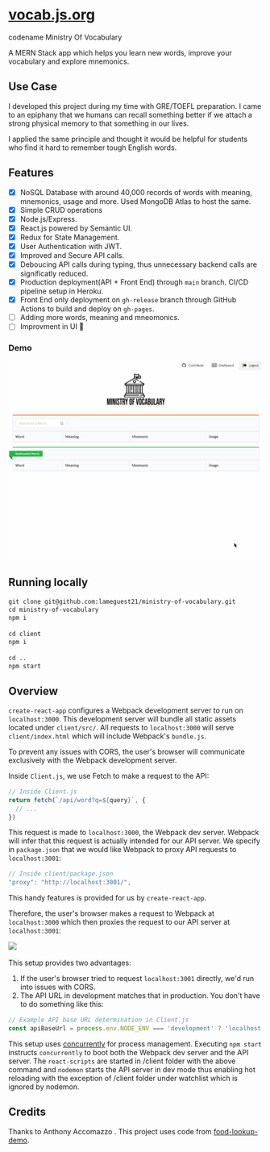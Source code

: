 # [vocab.js.org](https://vocab.js.org)
codename Ministry Of Vocabulary

A MERN Stack app which helps you learn new words, improve your vocabulary and explore mnemonics. 

## Use Case
I developed this project during my time with GRE/TOEFL preparation. I came to an epiphany that we humans can recall something better if we attach a strong physical memory to that something in our lives.

I applied the same principle and thought it would be helpful for students who find it hard to remember tough English words.

## Features
- [x] NoSQL Database with around 40,000 records of words with meaning, mnemonics, usage and more. Used MongoDB Atlas to host the same.
- [x] Simple CRUD operations
- [x] Node.js/Express.
- [x] React.js powered by Semantic UI.
- [x] Redux for State Management.
- [x] User Authentication with JWT.
- [x] Improved and Secure API calls. 
- [x] Deboucing API calls during typing, thus unnecessary backend calls are significatly reduced.
- [x] Production deployment(API + Front End) through `main` branch. CI/CD pipeline setup in Heroku.
- [x] Front End only deployment on `gh-release` branch through GitHub Actions to build and deploy on `gh-pages`.
- [ ] Adding more words, meaning and mneomonics.
- [ ] Improvment in UI 💅

### Demo
![](./Demo.gif)

## Running locally

```
git clone git@github.com:lameguest21/ministry-of-vocabulary.git
cd ministry-of-vocabulary
npm i

cd client
npm i

cd ..
npm start
```

## Overview

`create-react-app` configures a Webpack development server to run on `localhost:3000`. This development server will bundle all static assets located under `client/src/`. All requests to `localhost:3000` will serve `client/index.html` which will include Webpack's `bundle.js`.

To prevent any issues with CORS, the user's browser will communicate exclusively with the Webpack development server.

Inside `Client.js`, we use Fetch to make a request to the API:

```js
// Inside Client.js
return fetch(`/api/word?q=${query}`, {
  // ...
})
```

This request is made to `localhost:3000`, the Webpack dev server. Webpack will infer that this request is actually intended for our API server. We specify in `package.json` that we would like Webpack to proxy API requests to `localhost:3001`:

```js
// Inside client/package.json
"proxy": "http://localhost:3001/",
```

This handy features is provided for us by `create-react-app`.

Therefore, the user's browser makes a request to Webpack at `localhost:3000` which then proxies the request to our API server at `localhost:3001`:

![](./flow-diagram.png)

This setup provides two advantages:

1. If the user's browser tried to request `localhost:3001` directly, we'd run into issues with CORS.
2. The API URL in development matches that in production. You don't have to do something like this:

```js
// Example API base URL determination in Client.js
const apiBaseUrl = process.env.NODE_ENV === 'development' ? 'localhost:3001' : '/'
```

This setup uses [concurrently](https://github.com/kimmobrunfeldt/concurrently) for process management. Executing `npm start` instructs `concurrently` to boot both the Webpack dev server and the API server. The `react-scripts` are started in /client folder with the above command and `nodemon` starts the API server in dev mode thus enabling hot reloading with the exception of /client folder under watchlist which is ignored by nodemon.

## Credits

Thanks to Anthony Accomazzo . This project uses code from [food-lookup-demo](https://github.com/fullstackreact/food-lookup-demo.git).
